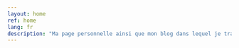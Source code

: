 ```yaml
---
layout: home
ref: home
lang: fr
description: "Ma page personnelle ainsi que mon blog dans lequel je traiterai principalement de mes deux passions : l'informatique et la musique. (Les opinions exprimées dans ces pages sont les miennes)"
---
```

<!--
If you want to have a static message in your intro layout, disable the dynamic-typing in the _config.yml and write here your text
-->

